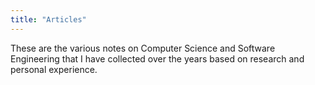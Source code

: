 ```yaml
---
title: "Articles"
---
```


These are the various notes on Computer Science and Software Engineering that I
have collected over the years based on research and personal experience.
